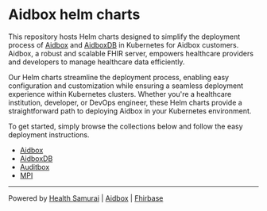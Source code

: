 # Aidbox helm charts

This repository hosts Helm charts designed to simplify the deployment process of [Aidbox](https://docs.aidbox.app/) and [AidboxDB](https://docs.aidbox.app/storage-1/aidboxdb-image) in Kubernetes for Aidbox customers. Aidbox, a robust and scalable FHIR server, empowers healthcare providers and developers to manage healthcare data efficiently.

Our Helm charts streamline the deployment process, enabling easy configuration and customization while ensuring a seamless deployment experience within Kubernetes clusters. Whether you're a healthcare institution, developer, or DevOps engineer, these Helm charts provide a straightforward path to deploying Aidbox in your Kubernetes environment.

To get started, simply browse the collections below and follow the easy deployment instructions.

- [Aidbox](./aidbox)
- [AidboxDB](./aidboxdb)
- [Auditbox](./auditbox)
- [MPI](./mpi)

***
Powered by [Health Samurai](http://www.health-samurai.io) | [Aidbox](http://www.health-samurai.io/aidbox) | [Fhirbase](http://www.health-samurai.io/fhirbase)

